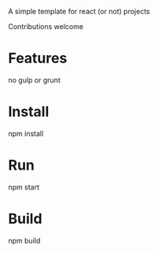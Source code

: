 A simple template for react (or not) projects

Contributions welcome


Features
=====

no gulp or grunt


Install
=====

npm install


Run
=====

npm start


Build
=====

npm build
